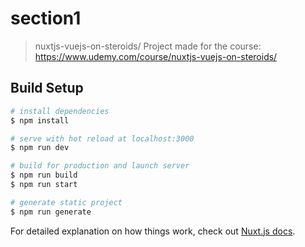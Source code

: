 # section1

> nuxtjs-vuejs-on-steroids/
> Project made for the course: https://www.udemy.com/course/nuxtjs-vuejs-on-steroids/

## Build Setup

```bash
# install dependencies
$ npm install

# serve with hot reload at localhost:3000
$ npm run dev

# build for production and launch server
$ npm run build
$ npm run start

# generate static project
$ npm run generate
```

For detailed explanation on how things work, check out [Nuxt.js docs](https://nuxtjs.org).
